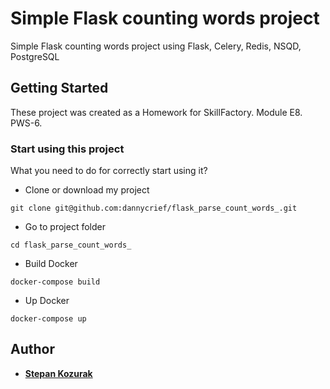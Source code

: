 # Simple Flask counting words project

Simple Flask counting words project using Flask, Celery, Redis, NSQD, PostgreSQL

## Getting Started

These project was created as a Homework for SkillFactory. Module E8. PWS-6. 

### Start using this project

What you need to do for correctly start using it?

* Clone or download my project
```
git clone git@github.com:dannycrief/flask_parse_count_words_.git
```
* Go to project folder
```
cd flask_parse_count_words_
```
* Build Docker
```
docker-compose build
```
* Up Docker
```
docker-compose up
```

## Author

* **[Stepan Kozurak](https://www.linkedin.com/in/stepan-kozurak-77485b16b/)**

